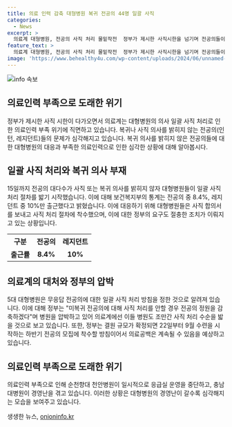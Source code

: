 ```yaml
---
title: 의료 인력 감축 대형병원 복귀 전공의 44명 일괄 사직
categories:
  - News
excerpt: >
  의료계 대형병원, 전공의 사직 처리 물밑작전  정부가 제시한 사직시한을 넘기며 전공의들이 복귀 또는 사직의사를 밝히지 않자 대형병원들이 일괄 사직 처리에 나섰다. 하지만 응답률은 낮아 여전히 89.2%의 전공의가 결정을 내리지 않고 있다. 병원들은 사직 처리를 위한 절차를 마련하고 있지만, 정부의 강력한 압박 속에서 의료공백 우려가 커지고 있다. 심각한 경영난에 시달리는 대형병원들도 나타나고 있는 상황이다.
feature_text: >
  의료계 대형병원, 전공의 사직 처리 물밑작전  정부가 제시한 사직시한을 넘기며 전공의들이 복귀 또는 사직의사를 밝히지 않자 대형병원들이 일괄 사직 처리에 나섰다. 하지만 응답률은 낮아 여전히 89.2%의 전공의가 결정을 내리지 않고 있다. 병원들은 사직 처리를 위한 절차를 마련하고 있지만, 정부의 강력한 압박 속에서 의료공백 우려가 커지고 있다. 심각한 경영난에 시달리는 대형병원들도 나타나고 있는 상황이다.
image: 'https://www.behealthy4u.com/wp-content/uploads/2024/06/unnamed-file.png'
---
```


<p><img src="https://www.behealthy4u.com/wp-content/uploads/2024/06/unnamed-file.png" alt="info 속보" /></p>

<h2 data-ke-size="size26">의료인력 부족으로 도래한 위기</h2>

<p data-ke-size="size16">정부가 제시한 사직 시한이 다가오면서 의료계는 대형병원의 의사 일괄 사직 처리로 인한 의료인력 부족 위기에 직면하고 있습니다. 복귀나 사직 의사를 밝히지 않는 전공의(인턴, 레지던트)들의 문제가 심각해지고 있습니다. 복귀 의사를 밝히지 않은 전공의들에 대한 대형병원의 대응과 부족한 의료인력으로 인한 심각한 상황에 대해 알아봅시다.</p>

<h2 data-ke-size="size24">일괄 사직 처리와 복귀 의사 부재</h2>

<p data-ke-size="size16">15일까지 전공의 대다수가 사직 또는 복귀 의사를 밝히지 않자 대형병원들이 일괄 사직 처리 절차를 밟기 시작했습니다. 이에 대해 보건복지부의 통계는 전공의 중 8.4%, 레지던트 중 10%만 출근했다고 밝혔습니다. 이에 대응하기 위해 대형병원들은 사직 합의서를 보내고 사직 처리 절차에 착수했으며, 이에 대한 정부의 요구도 절충한 조치가 이뤄지고 있는 상황입니다.</p>

<table>
    <tr>
        <th>구분</th>
        <th>전공의</th>
        <th>레지던트</th>
    </tr>
    <tr>
        <td style="text-align: center; height: 17px;"><b>출근률</b></td>
        <td style="text-align: center; height: 17px;"><b>8.4%</b></td>
        <td style="text-align: center; height: 17px;"><b>10%</b></td>
    </tr>
</table>

<h2 data-ke-size="size24">의료계의 대처와 정부의 압박</h2>

<p data-ke-size="size16">5대 대형병원은 무응답 전공의에 대한 일괄 사직 처리 방침을 정한 것으로 알려져 있습니다. 이에 대해 정부는 "미복귀 전공의에 대해 사직 처리를 안할 경우 전공의 정원을 감축하겠다"며 병원을 압박하고 있어 의료계에선 이들 병원도 조만간 사직 처리 수순을 밟을 것으로 보고 있습니다. 또한, 정부는 결원 규모가 확정되면 22일부터 9월 수련을 시작하는 하반기 전공의 모집에 착수할 방침이어서 의료공백은 계속될 수 있음을 예상하고 있습니다.</p>

<h2 data-ke-size="size24">의료인력 부족으로 도래한 위기</h2>

<p data-ke-size="size16">의료인력 부족으로 인해 순천향대 천안병원이 일시적으로 응급실 운영을 중단하고, 충남대병원이 경영난을 겪고 있습니다. 이러한 상황은 대형병원의 경영난이 갈수록 심각해지는 모습을 보여주고 있습니다.</p>
생생한 뉴스, <a href="https://onioninfo.kr" rel="dofollow">onioninfo.kr</a>


